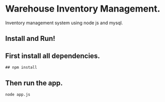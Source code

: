 # Warehouse Inventory Management.

Inventory management system using node js and mysql.

## Install and Run!

## First install all dependencies.

~~~~
## npm install
~~~~

## Then run the app.

~~~~
node app.js
~~~~
